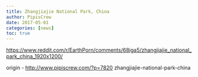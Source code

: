 ```yaml
---
title: Zhangjiajie National Park, China
author: PipisCrew
date: 2017-05-01
categories: [news]
toc: true
---
```


https://www.reddit.com/r/EarthPorn/comments/68iga5/zhangjiajie_national_park_china_1920x1200/

origin - http://www.pipiscrew.com/?p=7820 zhangjiajie-national-park-china